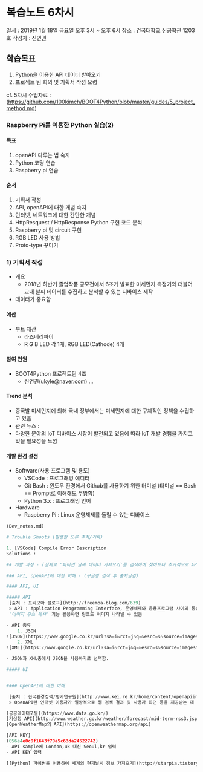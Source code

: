 # 복습노트 6차시

일시 : 2019년 1월 18일 금요일 오후 3시 ~ 오후 6시
장소 : 건국대학교 신공학관 1203호
작성자 : 신연권

## 학습목표

1. Python을 이용한 API 데이터 받아오기
1. 프로젝트 팀 회의 및 기획서 작성 요령

cf. 5차시 수업자료 : (https://github.com/100kimch/BOOT4Python/blob/master/guides/5_project_method.md)

### Raspberry Pi를 이용한 Python 실습(2)

#### 목표

1. openAPI 다루는 법 숙지
2. Python 코딩 연습
3. Raspberry pi 연습

#### 순서

1) 기획서 작성
2) API, openAPI에 대한 개념 숙지
3) 인터넷, 네트워크에 대한 간단한 개념
4) HttpResquest / HttpResponse Python 구현 코드 분석
5) Raspberry pi 및 circuit 구현
6) RGB LED 사용 방법
7) Proto-type 꾸미기

### 1) 기획서 작성

- 개요
  - 2018년 하반기 졸업작품 공모전에서 6조가 발표한 미세먼지 측정기와 더불어 교내 날씨 데이터를 수집하고 분석할 수 있는 디바이스 제작
- 데이터가 중요함

#### 예산

- 부트 재산
  - 라즈베리파이
  - R G B LED 각 1개, RGB LED(Cathode) 4개

#### 참여 인원

-  BOOT4Python 프로젝트팀 4조
   - 신연권(ukyle@naver.com) ...

#### Trend 분석

- 중국발 미세먼지에 의해 국내 정부에서는 미세먼지에 대한 구체적인 정책을 수립하고 있음
- 관련 뉴스 :
- 다양한 분야의 IoT 디바이스 시장이 발전되고 있음에 따라 IoT 개발 경험을 가지고 있을 필요성을 느낌
   
#### 개발 환경 설정

- Software(사용 프로그램 및 용도)
  - VSCode : 프로그래밍 에디터
  - Git Bash : 윈도우 환경에서 Github를 사용하기 위한 터미널
    (터미널 == Bash == Prompt로 이해해도 무방함)
  - Python 3.x : 프로그래밍 언어
- Hardware
  - Raspberry Pi : Linux 운영체제를 돌릴 수 있는 디바이스

```python
(Dev_notes.md)

# Trouble Shoots (발생한 오류 추적/기록)

1. [VSCode] Compile Error Description
Solutions : 

## 개발 과정 - (실제로 '파이썬 날씨 데이터 가져오기'를 검색하며 찾아보다 추가적으로 API에 대해 검색하는 과정 필요) - (https://www.clien.net/service/board/lecture/12209786)

### API, openAPI에 대한 이해 - (구글링 검색 후 출처남김)

#### API, UI

##### API
 [출처 : 프리모아 블로그](http://freemoa-blog.com/639)
 > API : Application Programming Interface, 운영체제와 응용프로그램 사이의 통신에 사용되는 언어나 메세지 형식
 '이미지 주소 복사' 기능 활용하면 링크로 이미지 나타낼 수 있음

- API 종류
    1. JSON
![JSON](https://www.google.co.kr/url?sa=i&rct=j&q=&esrc=s&source=images&cd=&ved=2ahUKEwj3ruzd3_bfAhVFObwKHeiKARUQjRx6BAgBEAU&url=https%3A%2F%2Fcloud.google.com%2Fbigquery%2Fdocs%2Floading-data-cloud-storage-json&psig=AOvVaw0nKnystuGcf0AEPN9_YIjh&ust=1547880867877031)
    2. XML
![XML](https://www.google.co.kr/url?sa=i&rct=j&q=&esrc=s&source=images&cd=&ved=2ahUKEwjotaDn3_bfAhVHy7wKHfqDDCUQjRx6BAgBEAU&url=https%3A%2F%2Fko.wikipedia.org%2Fwiki%2FXML&psig=AOvVaw3gntF6YXhEwI2yS5Nktjhg&ust=1547880889926670)

- JSON과 XML중에서 JSON을 사용하기로 선택함.

##### UI


#### OpenAPI에 대한 이해

 [출처 : 한국환경정책/평가연구원](http://www.kei.re.kr/home/content/openapiintro/view.kei)
 > OpenAPI란 인터넷 이용자가 일방적으로 웹 검색 결과 및 사용자 화면 등을 제공받는 데 그치지 않고 직접 응용 프로그램과 서비스를 개발할 수 있도록 공개된 개발자를 위한 인터페이스

[공공데이터포털](https://www.data.go.kr/)
[기상청 API](http://www.weather.go.kr/weather/forecast/mid-term-rss3.jsp?stnId=108)
[OpenWeatherMap의 API](https://openweathermap.org/api)

[API KEY]
(056e4e0c9f1643f79a5c63da24522742)
- API sample에 London,uk 대신 Seoul,kr 입력
- API KEY 입력

[[Python] 파이썬을 이용하여 세계의 현재날씨 정보 가져오기](http://starpia.tistory.com/7)

